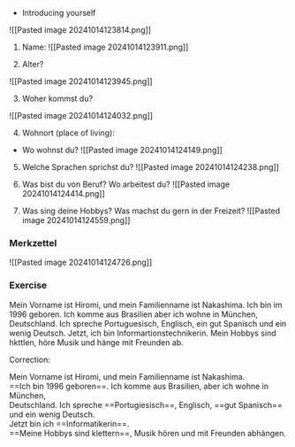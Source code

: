 + Introducing yourself

![[Pasted image 20241014123814.png]]

1) Name:
![[Pasted image 20241014123911.png]]

2) Alter?

![[Pasted image 20241014123945.png]]

3) Woher kommst du?

![[Pasted image 20241014124032.png]]

4) Wohnort (place of living):

+ Wo wohnst du? 
![[Pasted image 20241014124149.png]]

5) Welche Sprachen sprichst du? 
![[Pasted image 20241014124238.png]]

6) Was bist du von Beruf? Wo arbeitest du? 
![[Pasted image 20241014124414.png]]

7) Was sing deine Hobbys? Was machst du gern in der Freizeit? 
![[Pasted image 20241014124559.png]]


### Merkzettel

![[Pasted image 20241014124726.png]]

### Exercise

Mein Vorname ist Hiromi, und mein Familienname ist Nakashima. Ich bin im 1996 geboren. Ich komme aus Brasilien aber ich wohne in München, Deutschland. Ich spreche Portuguesisch, Englisch, ein gut Spanisch und ein wenig Deutsch. Jetzt, ich bin Informartionstechnikerin. Mein Hobbys sind hkttlen, höre Musik und hänge mit Freunden ab.

Correction:

Mein Vorname ist Hiromi, und mein Familienname ist Nakashima.  
==Ich bin 1996 geboren==. Ich komme aus Brasilien, aber ich wohne in München,  
Deutschland. Ich spreche ==Portugiesisch==, Englisch, ==gut Spanisch== und ein wenig Deutsch.  
Jetzt bin ich ==Informatikerin==.  
==Meine Hobbys sind klettern==, Musik hören und mit Freunden abhängen.
